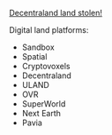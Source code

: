 [Decentraland land stolen!](https://www.reddit.com/r/decentraland/comments/ryjc82/help_i_bought_land_last_night_and_it_was/)

Digital land platforms:
- Sandbox
- Spatial
- Cryptovoxels
- Decentraland
- ULAND
- OVR
- SuperWorld
- Next Earth
- Pavia
